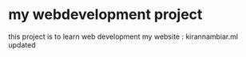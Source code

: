 # my webdevelopment project
this project is to learn web development
my website : kirannambiar.ml
updated
